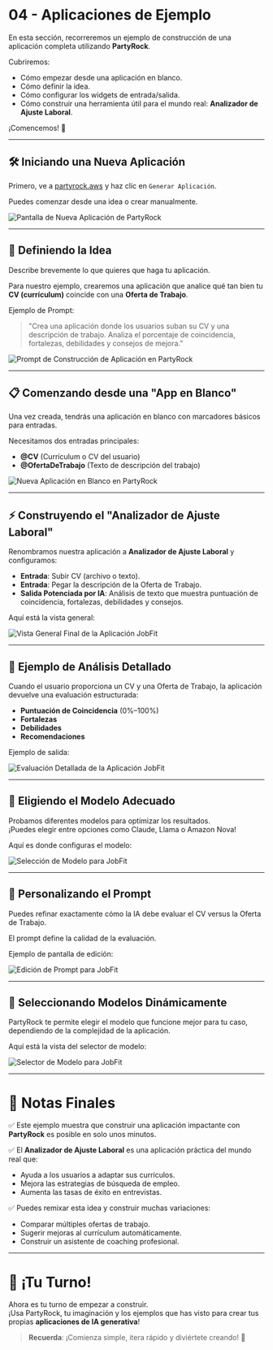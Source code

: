 # 04 - Aplicaciones de Ejemplo

En esta sección, recorreremos un ejemplo de construcción de una aplicación completa utilizando **PartyRock**.

Cubriremos:

- Cómo empezar desde una aplicación en blanco.
- Cómo definir la idea.
- Cómo configurar los widgets de entrada/salida.
- Cómo construir una herramienta útil para el mundo real: **Analizador de Ajuste Laboral**.

¡Comencemos! 🚀

---

## 🛠️ Iniciando una Nueva Aplicación

Primero, ve a [partyrock.aws](https://partyrock.aws) y haz clic en `Generar Aplicación`.

Puedes comenzar desde una idea o crear manualmente.

![Pantalla de Nueva Aplicación de PartyRock](./images/partyrock-new-app-screen.png)

---

## 🧠 Definiendo la Idea

Describe brevemente lo que quieres que haga tu aplicación.

Para nuestro ejemplo, crearemos una aplicación que analice qué tan bien tu **CV (currículum)** coincide con una **Oferta de Trabajo**.

Ejemplo de Prompt:

> "Crea una aplicación donde los usuarios suban su CV y una descripción de trabajo. Analiza el porcentaje de coincidencia, fortalezas, debilidades y consejos de mejora."

![Prompt de Construcción de Aplicación en PartyRock](./images/partyrock-build-app-prompt.png)

---

## 📋 Comenzando desde una "App en Blanco"

Una vez creada, tendrás una aplicación en blanco con marcadores básicos para entradas.

Necesitamos dos entradas principales:
- **@CV** (Currículum o CV del usuario)
- **@OfertaDeTrabajo** (Texto de descripción del trabajo)

![Nueva Aplicación en Blanco en PartyRock](./images/partyrock-new-app-blank.png)

---

## ⚡ Construyendo el "Analizador de Ajuste Laboral"

Renombramos nuestra aplicación a **Analizador de Ajuste Laboral** y configuramos:

- **Entrada**: Subir CV (archivo o texto).
- **Entrada**: Pegar la descripción de la Oferta de Trabajo.
- **Salida Potenciada por IA**: Análisis de texto que muestra puntuación de coincidencia, fortalezas, debilidades y consejos.

Aquí está la vista general:

![Vista General Final de la Aplicación JobFit](./images/jobfit-final-app-overview.png)

---

## 🧐 Ejemplo de Análisis Detallado

Cuando el usuario proporciona un CV y una Oferta de Trabajo, la aplicación devuelve una evaluación estructurada:

- **Puntuación de Coincidencia** (0%–100%)
- **Fortalezas**
- **Debilidades**
- **Recomendaciones**

Ejemplo de salida:

![Evaluación Detallada de la Aplicación JobFit](./images/jobfit-app-detailed-evaluation.png)

---

## 🤖 Eligiendo el Modelo Adecuado

Probamos diferentes modelos para optimizar los resultados.  
¡Puedes elegir entre opciones como Claude, Llama o Amazon Nova!

Aquí es donde configuras el modelo:

![Selección de Modelo para JobFit](./images/jobfit-app-model-selection.png)

---

## 🧩 Personalizando el Prompt

Puedes refinar exactamente cómo la IA debe evaluar el CV versus la Oferta de Trabajo.

El prompt define la calidad de la evaluación.

Ejemplo de pantalla de edición:

![Edición de Prompt para JobFit](./images/jobfit-app-prompt-edition.png)

---

## 🎯 Seleccionando Modelos Dinámicamente

PartyRock te permite elegir el modelo que funcione mejor para tu caso, dependiendo de la complejidad de la aplicación.

Aquí está la vista del selector de modelo:

![Selector de Modelo para JobFit](./images/jobfit-app-model-picker.png)

---

# 🚀 Notas Finales

✅ Este ejemplo muestra que construir una aplicación impactante con **PartyRock** es posible en solo unos minutos.

✅ El **Analizador de Ajuste Laboral** es una aplicación práctica del mundo real que:
- Ayuda a los usuarios a adaptar sus currículos.
- Mejora las estrategias de búsqueda de empleo.
- Aumenta las tasas de éxito en entrevistas.

✅ Puedes remixar esta idea y construir muchas variaciones:  
- Comparar múltiples ofertas de trabajo.  
- Sugerir mejoras al currículum automáticamente.  
- Construir un asistente de coaching profesional.

---

# 🎉 ¡Tu Turno!

Ahora es tu turno de empezar a construir.  
¡Usa PartyRock, tu imaginación y los ejemplos que has visto para crear tus propias **aplicaciones de IA generativa**!

> **Recuerda**: ¡Comienza simple, itera rápido y diviértete creando! 🚀